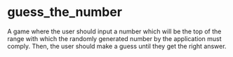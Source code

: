 # guess_the_number
 A game where the user should input a number which will be the top of the range with which the randomly generated number by the application must comply. Then, the user should make a guess until they get the right answer.
